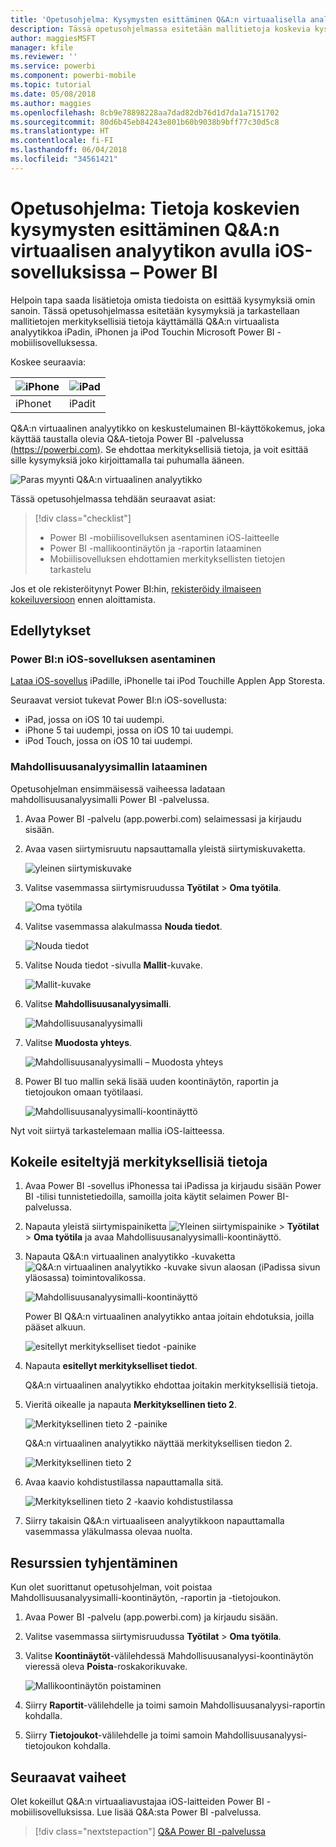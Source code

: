 ```yaml
---
title: 'Opetusohjelma: Kysymysten esittäminen Q&A:n virtuaalisella analyytikolla iOS-sovelluksissa – Power BI'
description: Tässä opetusohjelmassa esitetään mallitietoja koskevia kysymyksiä omin sanoin käyttämällä Q&A:n virtuaalista analyytikkoa iOS-laitteen Power BI -mobiilisovelluksessa.
author: maggiesMSFT
manager: kfile
ms.reviewer: ''
ms.service: powerbi
ms.component: powerbi-mobile
ms.topic: tutorial
ms.date: 05/08/2018
ms.author: maggies
ms.openlocfilehash: 8cb9e78898228aa7dad82db76d1d7da1a7151702
ms.sourcegitcommit: 80d6b45eb84243e801b60b9038b9bff77c30d5c8
ms.translationtype: HT
ms.contentlocale: fi-FI
ms.lasthandoff: 06/04/2018
ms.locfileid: "34561421"
---
```

# <a name="tutorial-ask-questions-about-your-data-with-the-qa-virtual-analyst-in-ios-apps---power-bi"></a>Opetusohjelma: Tietoja koskevien kysymysten esittäminen Q&A:n virtuaalisen analyytikon avulla iOS-sovelluksissa – Power BI

Helpoin tapa saada lisätietoja omista tiedoista on esittää kysymyksiä omin sanoin. Tässä opetusohjelmassa esitetään kysymyksiä ja tarkastellaan mallitietojen merkityksellisiä tietoja käyttämällä Q&A:n virtuaalista analyytikkoa iPadin, iPhonen ja iPod Touchin Microsoft Power BI -mobiilisovelluksessa. 

Koskee seuraavia:

| ![iPhone](media/tutorial-mobile-apps-ios-qna/iphone-logo-50-px.png) | ![iPad](media/tutorial-mobile-apps-ios-qna/ipad-logo-50-px.png) |
|:--- |:--- |
| iPhonet |iPadit |

Q&A:n virtuaalinen analyytikko on keskustelumainen BI-käyttökokemus, joka käyttää taustalla olevia Q&A-tietoja Power BI -palvelussa [(https://powerbi.com)](https://powerbi.com). Se ehdottaa merkityksellisiä tietoja, ja voit esittää sille kysymyksiä joko kirjoittamalla tai puhumalla ääneen.

![Paras myynti Q&A:n virtuaalinen analyytikko](media/tutorial-mobile-apps-ios-qna/power-bi-ios-q-n-a-top-sale-intro.png)

Tässä opetusohjelmassa tehdään seuraavat asiat:

> [!div class="checklist"]
> * Power BI -mobiilisovelluksen asentaminen iOS-laitteelle
> * Power BI -mallikoontinäytön ja -raportin lataaminen
> * Mobiilisovelluksen ehdottamien merkityksellisten tietojen tarkastelu

Jos et ole rekisteröitynyt Power BI:hin, [rekisteröidy ilmaiseen kokeiluversioon](https://app.powerbi.com/signupredirect?pbi_source=web) ennen aloittamista.

## <a name="prerequisites"></a>Edellytykset

### <a name="install-the-power-bi-for-ios-app"></a>Power BI:n iOS-sovelluksen asentaminen
[Lataa iOS-sovellus](http://go.microsoft.com/fwlink/?LinkId=522062 "Lataa iPhone-sovellus") iPadille, iPhonelle tai iPod Touchille Applen App Storesta.

Seuraavat versiot tukevat Power BI:n iOS-sovellusta:
- iPad, jossa on iOS 10 tai uudempi.
- iPhone 5 tai uudempi, jossa on iOS 10 tai uudempi. 
- iPod Touch, jossa on iOS 10 tai uudempi.

### <a name="download-the-opportunity-analysis-sample"></a>Mahdollisuusanalyysimallin lataaminen
Opetusohjelman ensimmäisessä vaiheessa ladataan mahdollisuusanalyysimalli Power BI -palvelussa.

1. Avaa Power BI -palvelu (app.powerbi.com) selaimessasi ja kirjaudu sisään.

1. Avaa vasen siirtymisruutu napsauttamalla yleistä siirtymiskuvaketta.

    ![yleinen siirtymiskuvake](media/tutorial-mobile-apps-ios-qna/power-bi-android-quickstart-global-nav-icon.png)

2. Valitse vasemmassa siirtymisruudussa **Työtilat** > **Oma työtila**.

    ![Oma työtila](media/tutorial-mobile-apps-ios-qna/power-bi-android-quickstart-my-workspace.png)

3. Valitse vasemmassa alakulmassa **Nouda tiedot**.
   
    ![Nouda tiedot](media/tutorial-mobile-apps-ios-qna/power-bi-get-data.png)

3. Valitse Nouda tiedot -sivulla **Mallit**-kuvake.
   
   ![Mallit-kuvake](media/tutorial-mobile-apps-ios-qna/power-bi-samples-icon.png)

4. Valitse **Mahdollisuusanalyysimalli**.
 
    ![Mahdollisuusanalyysimalli](media/tutorial-mobile-apps-ios-qna/power-bi-oa.png)
 
8. Valitse **Muodosta yhteys**.  
  
   ![Mahdollisuusanalyysimalli – Muodosta yhteys](media/tutorial-mobile-apps-ios-qna/opportunity-connect.png)
   
5. Power BI tuo mallin sekä lisää uuden koontinäytön, raportin ja tietojoukon omaan työtilaasi.
   
   ![Mahdollisuusanalyysimalli-koontinäyttö](media/tutorial-mobile-apps-ios-qna/power-bi-service-opportunity-sample.png)

Nyt voit siirtyä tarkastelemaan mallia iOS-laitteessa.

## <a name="try-featured-insights"></a>Kokeile esiteltyjä merkityksellisiä tietoja
1. Avaa Power BI -sovellus iPhonessa tai iPadissa ja kirjaudu sisään Power BI -tilisi tunnistetiedoilla, samoilla joita käytit selaimen Power BI-palvelussa.

1.  Napauta yleistä siirtymispainiketta ![Yleinen siirtymispainike](media/mobile-ipad-app-get-started/power-bi-iphone-global-nav-button.png) > **Työtilat** > **Oma työtila** ja avaa Mahdollisuusanalyysimalli-koontinäyttö.

2. Napauta Q&A:n virtuaalinen analyytikko -kuvaketta ![Q&A:n virtuaalinen analyytikko -kuvake](media/tutorial-mobile-apps-ios-qna/power-bi-ios-q-n-a-icon.png) sivun alaosan (iPadissa sivun yläosassa) toimintovalikossa.

     ![Mahdollisuusanalyysimalli-koontinäyttö](media/tutorial-mobile-apps-ios-qna/power-bi-ios-qna-opportunity-analysis.png)

     Power BI Q&A:n virtuaalinen analyytikko antaa joitain ehdotuksia, joilla pääset alkuun.

     ![esitellyt merkitykselliset tiedot -painike](media/tutorial-mobile-apps-ios-qna/power-bi-ios-qna-suggest-insights.png)
3. Napauta **esitellyt merkitykselliset tiedot**.

     Q&A:n virtuaalinen analyytikko ehdottaa joitakin merkityksellisiä tietoja.
4. Vieritä oikealle ja napauta **Merkityksellinen tieto 2**.

    ![Merkityksellinen tieto 2 -painike](media/tutorial-mobile-apps-ios-qna/power-bi-ios-qna-suggest-insight-2.png)

     Q&A:n virtuaalinen analyytikko näyttää merkityksellisen tiedon 2.

    ![Merkityksellinen tieto 2](media/tutorial-mobile-apps-ios-qna/power-bi-ios-qna-show-insight-2.png)
5. Avaa kaavio kohdistustilassa napauttamalla sitä.

    ![Merkityksellinen tieto 2 -kaavio kohdistustilassa](media/tutorial-mobile-apps-ios-qna/power-bi-ios-qna-open-insight-2.png)
6. Siirry takaisin Q&A:n virtuaaliseen analyytikkoon napauttamalla vasemmassa yläkulmassa olevaa nuolta.

## <a name="clean-up-resources"></a>Resurssien tyhjentäminen

Kun olet suorittanut opetusohjelman, voit poistaa Mahdollisuusanalyysimalli-koontinäytön, -raportin ja -tietojoukon.

1. Avaa Power BI -palvelu (app.powerbi.com) ja kirjaudu sisään.

2. Valitse vasemmassa siirtymisruudussa **Työtilat** > **Oma työtila**.

3. Valitse **Koontinäytöt**-välilehdessä Mahdollisuusanalyysi-koontinäytön vieressä oleva **Poista**-roskakorikuvake.

    ![Mallikoontinäytön poistaminen](media/tutorial-mobile-apps-ios-qna/power-bi-service-delete-opportunity-sample.png)

4. Siirry **Raportit**-välilehdelle ja toimi samoin Mahdollisuusanalyysi-raportin kohdalla.

5. Siirry **Tietojoukot**-välilehdelle ja toimi samoin Mahdollisuusanalyysi-tietojoukon kohdalla.


## <a name="next-steps"></a>Seuraavat vaiheet

Olet kokeillut Q&A:n virtuaaliavustajaa iOS-laitteiden Power BI -mobiilisovelluksissa. Lue lisää Q&A:sta Power BI -palvelussa.
> [!div class="nextstepaction"]
> [Q&A Power BI -palvelussa](power-bi-q-and-a.md)

